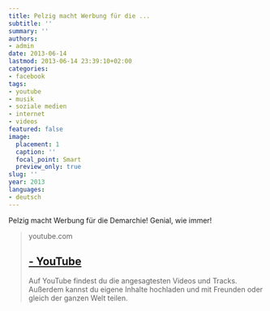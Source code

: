 ```yaml
---
title: Pelzig macht Werbung für die ...
subtitle: ''
summary: ''
authors:
- admin
date: 2013-06-14
lastmod: 2013-06-14 23:39:10+02:00
categories:
- facebook
tags:
- youtube
- musik
- soziale medien
- internet
- videos
featured: false
image:
  placement: 1
  caption: ''
  focal_point: Smart
  preview_only: true
slug: ''
year: 2013
languages:
- deutsch
---
```


Pelzig macht Werbung für die Demarchie! Genial, wie immer!
> youtube.com
> ## [ - YouTube](http://www.youtube.com/watch?v=ouzTui_5w0Q)
>
>Auf YouTube findest du die angesagtesten Videos und Tracks. Außerdem kannst du eigene Inhalte hochladen und mit Freunden oder gleich der ganzen Welt teilen.